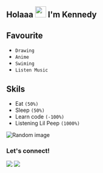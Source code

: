 ## Holaaa <img src="https://github.com/TheDudeThatCode/TheDudeThatCode/blob/master/Assets/Hi.gif" width="29px"> I'm Kennedy

## Favourite
- `Drawing`
- `Anime`
- `Swiming`
- `Listen Music`

## Skils
- Eat `(50%)`
- Sleep `(50%)`
- Learn code `(-100%)`
- Listening Lil Peep `(1000%)`

![Random image](https://telegra.ph/file/42934a3f63d07274d2de6.jpg)

### Let's connect!
<p>
    <a href="https://t.me/xgothboi" target="blank"><img src="https://img.shields.io/badge/sena-30302f?style=flat&logo=telegram" /></a>
    <a href="https://instagram.com/acxken._" target="blank"><img src="https://img.shields.io/badge/kennedy._-30302f?style=flat&logo=instagram" /></a>
